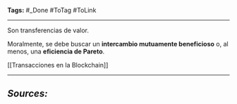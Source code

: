 **Tags:** #_Done 
#ToTag #ToLink 
- - -
Son transferencias de valor.

Moralmente, se debe buscar un **intercambio mutuamente beneficioso** o, al menos, una **eficiencia de Pareto**.

[[Transacciones en la Blockchain]]

- - - 
## ***Sources:***